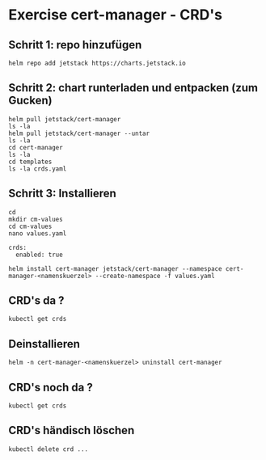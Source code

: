 # Exercise cert-manager - CRD's 

## Schritt 1: repo hinzufügen 
```
helm repo add jetstack https://charts.jetstack.io
```

## Schritt 2: chart runterladen und entpacken (zum Gucken) 

```
helm pull jetstack/cert-manager
ls -la
helm pull jetstack/cert-manager --untar
ls -la
cd cert-manager
ls -la
cd templates
ls -la crds.yaml 
```

## Schritt 3: Installieren 

```
cd 
mkdir cm-values
cd cm-values
nano values.yaml
```

```
crds:
  enabled: true
```

```
helm install cert-manager jetstack/cert-manager --namespace cert-manager-<namenskuerzel> --create-namespace -f values.yaml
```

## CRD's da ? 

```
kubectl get crds
```


## Deinstallieren 

```
helm -n cert-manager-<namenskuerzel> uninstall cert-manager
```

## CRD's noch da ? 

```
kubectl get crds
```


## CRD's händisch löschen 

```
kubectl delete crd ...
```
